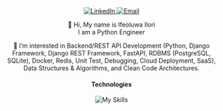 <div align="center">
  <a href="https://www.linkedin.com/in/ifeoluwa-ilori-5ab219149">
    <img src="https://img.shields.io/badge/-LinkedIn-blue?style=flat-square&logo=Linkedin&logoColor=white" alt="LinkedIn">
  </a>
  <a href="mailto:ifeoluwasamson90@gmail.com">
    <img src="https://img.shields.io/badge/-Email-ff69b4?style=flat-square&logo=Gmail&logoColor=white" alt="Email">
  </a>
</div>

<div align="center">
  <p align="center">
    👋 Hi, My name is Ifeoluwa Ilori <br /> I am a Python Engineer
  </p>
  <p align="center">
    👀 I’m interested in Backend/REST API Development (Python, Django Framework, Django REST Framework, FastAPI, RDBMS (PostgreSQL, SQLite), Docker, Redis, Unit Test, Debugging, Cloud Deployment, SaaS), Data Structures & Algorithms, and Clean Code Architectures.
  </p>
  <p align="center">
    

#### Technologies
![My Skills](https://skillicons.dev/icons?i=python,postgresql,django,fastapi,sqlite,mysql,redis,js,react,redux,vscode,postman,git,github,gitlab,docker,rabbitmq,html,css,bootstrap)

  

</div>


<!---
<div align="center">
  <a href="https://www.linkedin.com/in/ifeoluwa-ilori-5ab219149">
    <img src="https://img.shields.io/badge/-LinkedIn-blue?style=flat-square&logo=Linkedin&logoColor=white"
         alt="LinkedIn">
  </a>
  <a href="mailto:ifeoluwasamson90@gmail.com">
    <img src="https://img.shields.io/badge/-Email-ff69b4?style=flat-square&logo=Gmail&logoColor=white"
         alt="Email">
  </a>
</div>
<div align="center">
  <p align="center">
    👋 Hi, I’m Ifeoluwa Ilori
  </p>
  <p align="center">
    👀 I’m interested in Backend/REST API Development (Python, Django Framework, Django REST Framework, FastAPI, RDBMS (PostgreSQL, SQLite), Docker, Redis, Unit Test, Cloud Development, SaaS), Data Structures & Algorithms, and Clean Code Architectures.
  </p>
  <p align="center">
    🌱 I’m currently working as a Backend Developer in a development team, on a delivery app that involves the design and implementation of a robust and highly scalable RESTful API.
  </p>
  <p align="center">
    🌱 I’m currently preparing for an AWS professional certification.
  </p>
  <p align="center">
    💞️ I’m looking to collaborate with frontend Developers and mobile app developers on exciting Web Projects.
  </p>
  <p align="center">
    💞️ I’m looking to learn and work with Amazon Cloud Services and Architectures (DevOps) in the nearest future.
  </p>
</div>
--->

<!---
<div align="center">
  <h1>👋 Hi, I’m Ifeoluwa Ilori (@ifecog)</h1>
  <p>Welcome to my GitHub profile!</p>
</div>

### About Me

- 👀 I’m interested in Backend/REST API Development using Python, Django Framework, Django REST Framework, FastAPI, RDBMS (PostgreSQL, SQLite), Docker, Redis, Unit Testing, Cloud Development, and SaaS.
- 🌱 I’m currently working as a Backend Developer, contributing to a dynamic development team. I'm involved in the design and implementation of robust and highly scalable RESTful APIs.
- 🌱 I’m also in the process of preparing for an AWS professional certification.
- 💞️ I’m looking to collaborate with frontend developers and mobile app developers on exciting web projects.
- 💞️ In the near future, I'm eager to learn and work with Amazon Web Services (AWS) and DevOps architectures.
- 📫 You can reach me on [LinkedIn](https://www.linkedin.com/in/ifeoluwa-ilori-5ab219149) or via email at ifeoluwasamson90@gmail.com.

### My Tech Stack

Here are some of the technologies I work with:

- Python
- Django Framework
- Django REST Framework
- FastAPI
- Relational Databases (PostgreSQL, SQLite)
- Docker
- Redis
- Unit Testing
- Cloud Development
- SaaS

### Let's Connect

Feel free to reach out if you'd like to collaborate, discuss tech, or simply connect. I'm always open to new opportunities and exciting projects!

<div align="center">
  <a href="https://www.linkedin.com/in/ifeoluwa-ilori-5ab219149"><img src="https://img.shields.io/badge/-LinkedIn-blue?style=flat-square&logo=Linkedin&logoColor=white&link=https://www.linkedin.com/in/ifeoluwa-ilori-5ab219149"></a>
  <a href="mailto:ifeoluwasamson90@gmail.com"><img src="https://img.shields.io/badge/-Email-ff69b4?style=flat-square&logo=Gmail&logoColor=white"></a>
</div>
--->

<!---
ifecog/ifecog is a ✨ special ✨ repository because its `README.md` (this file) appears on your GitHub profile.
You can click the Preview link to take a look at your changes.
--->
